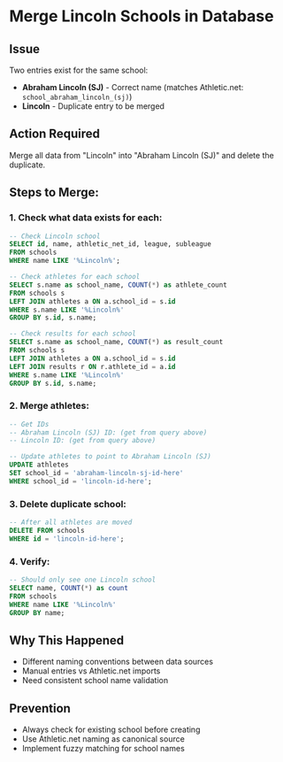 # Merge Lincoln Schools in Database

## Issue
Two entries exist for the same school:
- **Abraham Lincoln (SJ)** - Correct name (matches Athletic.net: `school_abraham_lincoln_(sj)`)
- **Lincoln** - Duplicate entry to be merged

## Action Required
Merge all data from "Lincoln" into "Abraham Lincoln (SJ)" and delete the duplicate.

## Steps to Merge:

### 1. Check what data exists for each:
```sql
-- Check Lincoln school
SELECT id, name, athletic_net_id, league, subleague
FROM schools
WHERE name LIKE '%Lincoln%';

-- Check athletes for each school
SELECT s.name as school_name, COUNT(*) as athlete_count
FROM schools s
LEFT JOIN athletes a ON a.school_id = s.id
WHERE s.name LIKE '%Lincoln%'
GROUP BY s.id, s.name;

-- Check results for each school
SELECT s.name as school_name, COUNT(*) as result_count
FROM schools s
LEFT JOIN athletes a ON a.school_id = s.id
LEFT JOIN results r ON r.athlete_id = a.id
WHERE s.name LIKE '%Lincoln%'
GROUP BY s.id, s.name;
```

### 2. Merge athletes:
```sql
-- Get IDs
-- Abraham Lincoln (SJ) ID: (get from query above)
-- Lincoln ID: (get from query above)

-- Update athletes to point to Abraham Lincoln (SJ)
UPDATE athletes
SET school_id = 'abraham-lincoln-sj-id-here'
WHERE school_id = 'lincoln-id-here';
```

### 3. Delete duplicate school:
```sql
-- After all athletes are moved
DELETE FROM schools
WHERE id = 'lincoln-id-here';
```

### 4. Verify:
```sql
-- Should only see one Lincoln school
SELECT name, COUNT(*) as count
FROM schools
WHERE name LIKE '%Lincoln%'
GROUP BY name;
```

## Why This Happened
- Different naming conventions between data sources
- Manual entries vs Athletic.net imports
- Need consistent school name validation

## Prevention
- Always check for existing school before creating
- Use Athletic.net naming as canonical source
- Implement fuzzy matching for school names
